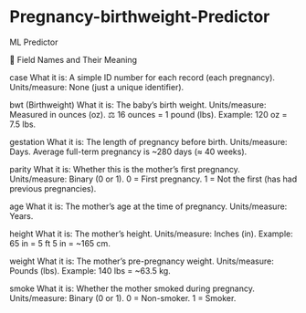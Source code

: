 # Pregnancy-birthweight-Predictor
ML Predictor


📌 Field Names and Their Meaning

case
What it is: A simple ID number for each record (each pregnancy).
Units/measure: None (just a unique identifier).

bwt (Birthweight)
What it is: The baby’s birth weight.
Units/measure: Measured in ounces (oz).
⚖️ 16 ounces = 1 pound (lbs).
Example: 120 oz = 7.5 lbs.

gestation
What it is: The length of pregnancy before birth.
Units/measure: Days.
Average full-term pregnancy is ~280 days (≈ 40 weeks).

parity
What it is: Whether this is the mother’s first pregnancy.
Units/measure: Binary (0 or 1).
0 = First pregnancy.
1 = Not the first (has had previous pregnancies).

age
What it is: The mother’s age at the time of pregnancy.
Units/measure: Years.

height
What it is: The mother’s height.
Units/measure: Inches (in).
Example: 65 in = 5 ft 5 in = ~165 cm.

weight
What it is: The mother’s pre-pregnancy weight.
Units/measure: Pounds (lbs).
Example: 140 lbs = ~63.5 kg.

smoke
What it is: Whether the mother smoked during pregnancy.
Units/measure: Binary (0 or 1).
0 = Non-smoker.
1 = Smoker.

